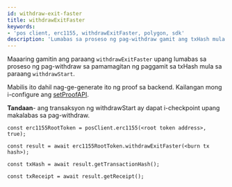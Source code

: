```yaml
---
id: withdraw-exit-faster
title: withdrawExitFaster
keywords:
- 'pos client, erc1155, withdrawExitFaster, polygon, sdk'
description: 'Lumabas sa proseso ng pag-withdraw gamit ang txHash mula sa withdrawStart.'
---
```


Maaaring gamitin ang paraang `withdrawExitFaster` upang lumabas sa proseso ng pag-withdraw sa pamamagitan ng paggamit sa txHash mula sa paraang `withdrawStart`.

Mabilis ito dahil nag-ge-generate ito ng proof sa backend. Kailangan mong i-configure ang [setProofAPI](/docs/develop/ethereum-polygon/matic-js/set-proof-api).

**Tandaan**- ang transaksyon ng withdrawStart ay dapat i-checkpoint upang makalabas sa pag-withdraw.

```
const erc1155RootToken = posClient.erc1155(<root token address>, true);

const result = await erc1155RootToken.withdrawExitFaster(<burn tx hash>);

const txHash = await result.getTransactionHash();

const txReceipt = await result.getReceipt();

```
